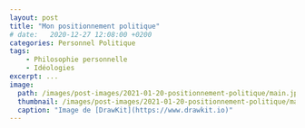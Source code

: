 ```yaml
---
layout: post
title: "Mon positionnement politique"
# date:   2020-12-27 12:08:00 +0200
categories: Personnel Politique
tags:
    - Philosophie personnelle
    - Idéologies
excerpt: ...
image:
  path: /images/post-images/2021-01-20-positionnement-politique/main.jpg
  thumbnail: /images/post-images/2021-01-20-positionnement-politique/main-thumb-flat.jpg
  caption: "Image de [DrawKit](https://www.drawkit.io)"
---
```



<!--
- https://www.politicalcompass.org
- https://8values.github.io
- https://9axes.github.io
- https://sixtriangles.github.io
-->


